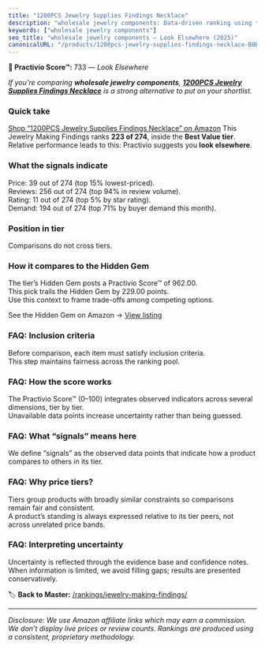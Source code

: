```yaml
---
title: "1200PCS Jewelry Supplies Findings Necklace"
description: "wholesale jewelry components: Data-driven ranking using the Practivio Score™. Positioned by quality, value, demand, findability, momentum."
keywords: ["wholesale jewelry components"]
seo_title: "wholesale jewelry components — Look Elsewhere (2025)"
canonicalURL: "/products/1200pcs-jewelry-supplies-findings-necklace-B0DS5PV73W/"
---
```


**🚫 Practivio Score™:** 733 — _Look Elsewhere_


*If you're comparing **wholesale jewelry components**, **[1200PCS Jewelry Supplies Findings Necklace](https://www.amazon.com/dp/B0DS5PV73W?tag=practivio-20)** is a strong alternative to put on your shortlist.*
### Quick take
[Shop “1200PCS Jewelry Supplies Findings Necklace” on Amazon](https://www.amazon.com/dp/B0DS5PV73W?tag=practivio-20)
This Jewelry Making Findings ranks **223 of 274**, inside the **Best Value tier**.  
Relative performance leads to this: Practivio suggests you **look elsewhere**.

### What the signals indicate
Price: 39 out of 274 (top 15% lowest-priced).  
Reviews: 256 out of 274 (top 94% in review volume).  
Rating: 11 out of 274 (top 5% by star rating).  
Demand: 194 out of 274 (top 71% by buyer demand this month).

### Position in tier
Comparisons do not cross tiers.

### How it compares to the Hidden Gem
The tier’s Hidden Gem posts a Practivio Score™ of 962.00.  
This pick trails the Hidden Gem by 229.00 points.  
Use this context to frame trade-offs among competing options.  

See the Hidden Gem on Amazon → [View listing](https://www.amazon.com/dp/B07TC687GQ?tag=practivio-20)

### FAQ: Inclusion criteria
Before comparison, each item must satisfy inclusion criteria.  
This step maintains fairness across the ranking pool.

### FAQ: How the score works
The Practivio Score™ (0–100) integrates observed indicators across several dimensions, tier by tier.  
Unavailable data points increase uncertainty rather than being guessed.

### FAQ: What “signals” means here
We define “signals” as the observed data points that indicate how a product compares to others in its tier.

### FAQ: Why price tiers?
Tiers group products with broadly similar constraints so comparisons remain fair and consistent.  
A product’s standing is always expressed relative to its tier peers, not across unrelated price bands.

### FAQ: Interpreting uncertainty
Uncertainty is reflected through the evidence base and confidence notes.  
When information is limited, we avoid filling gaps; results are presented conservatively.


🏷️ **Back to Master:** [/rankings/jewelry-making-findings/](/rankings/jewelry-making-findings/)

---
_Disclosure: We use Amazon affiliate links which may earn a commission. We don’t display live prices or review counts. Rankings are produced using a consistent, proprietary methodology._
